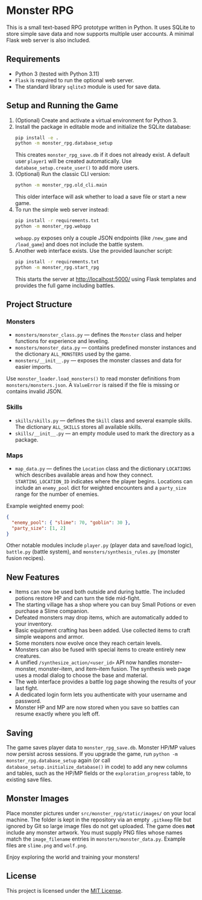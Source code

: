 # Monster RPG

This is a small text-based RPG prototype written in Python. It uses SQLite to store simple save data and now supports multiple user accounts. A minimal Flask web server is also included.

## Requirements
- Python 3 (tested with Python 3.11)
- `Flask` is required to run the optional web server.
- The standard library `sqlite3` module is used for save data.

## Setup and Running the Game
1. (Optional) Create and activate a virtual environment for Python 3.
2. Install the package in editable mode and initialize the SQLite database:
   ```bash
   pip install -e .
   python -m monster_rpg.database_setup
   ```
   This creates `monster_rpg_save.db` if it does not already exist.
   A default user `player1` will be created automatically. Use `database_setup.create_user()` to add more users.
3. (Optional) Run the classic CLI version:
   ```bash
   python -m monster_rpg.old_cli.main
   ```
   This older interface will ask whether to load a save file or start a new game.
4. To run the simple web server instead:
   ```bash
   pip install -r requirements.txt
   python -m monster_rpg.webapp
   ```
   `webapp.py` exposes only a couple JSON endpoints (like `/new_game` and
   `/load_game`) and does not include the battle system.
5. Another web interface exists. Use the provided launcher script:
   ```bash
   pip install -r requirements.txt
   python -m monster_rpg.start_rpg
   ```
   This starts the server at <http://localhost:5000/> using Flask templates
   and provides the full game including battles.

## Project Structure

### Monsters
- `monsters/monster_class.py` &mdash; defines the `Monster` class and helper functions for experience and leveling.
- `monsters/monster_data.py` &mdash; contains predefined monster instances and the dictionary `ALL_MONSTERS` used by the game.
- `monsters/__init__.py` &mdash; exposes the monster classes and data for easier imports.

Use `monster_loader.load_monsters()` to read monster definitions from `monsters/monsters.json`. A `ValueError` is raised if the file is missing or contains invalid JSON.

### Skills
- `skills/skills.py` &mdash; defines the `Skill` class and several example skills. The dictionary `ALL_SKILLS` stores all available skills.
- `skills/__init__.py` &mdash; an empty module used to mark the directory as a package.

### Maps
- `map_data.py` &mdash; defines the `Location` class and the dictionary `LOCATIONS` which describes available areas and how they connect. `STARTING_LOCATION_ID` indicates where the player begins. Locations can include an `enemy_pool` dict for weighted encounters and a `party_size` range for the number of enemies.

Example weighted enemy pool:

```json
{
  "enemy_pool": { "slime": 70, "goblin": 30 },
  "party_size": [1, 2]
}
```

Other notable modules include `player.py` (player data and save/load logic), `battle.py` (battle system), and `monsters/synthesis_rules.py` (monster fusion recipes).

## New Features
- Items can now be used both outside and during battle. The included potions restore HP and can turn the tide mid-fight.
- The starting village has a shop where you can buy Small Potions or even purchase a Slime companion.
- Defeated monsters may drop items, which are automatically added to your inventory.
- Basic equipment crafting has been added. Use collected items to craft simple weapons and armor.
- Some monsters now evolve once they reach certain levels.
- Monsters can also be fused with special items to create entirely new creatures.
- A unified `/synthesize_action/<user_id>` API now handles monster–monster,
  monster–item, and item–item fusion. The synthesis web page uses a modal dialog
  to choose the base and material.
- The web interface provides a battle log page showing the results of your last fight.
- A dedicated login form lets you authenticate with your username and password.
- Monster HP and MP are now stored when you save so battles can resume exactly
  where you left off.

## Saving
The game saves player data to `monster_rpg_save.db`. Monster HP/MP values now
persist across sessions. If you upgrade the game, run
`python -m monster_rpg.database_setup` again (or call
`database_setup.initialize_database()` in code) to add any new columns and
tables, such as the HP/MP fields or the `exploration_progress` table, to
existing save files.

## Monster Images
Place monster pictures under `src/monster_rpg/static/images/` on your local machine. The folder is kept in the repository via an empty `.gitkeep` file but ignored by Git so large image files do not get uploaded.
The game does **not** include any monster artwork. You must supply PNG files whose names match the `image_filename` entries in `monsters/monster_data.py`. Example files are `slime.png` and `wolf.png`.

Enjoy exploring the world and training your monsters!

## License
This project is licensed under the [MIT License](../LICENSE).
